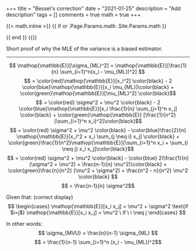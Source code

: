 +++
title = "Bessel's correction"
date = "2021-01-25"
description = "Add description"
tags = []
comments = true
math = true
+++

{{< math.inline >}}
{{ if or .Page.Params.math .Site.Params.math }}
<!-- KaTeX -->
<link rel="stylesheet" href="https://cdn.jsdelivr.net/npm/katex@0.10.1/dist/katex.min.css" integrity="sha384-dbVIfZGuN1Yq7/1Ocstc1lUEm+AT+/rCkibIcC/OmWo5f0EA48Vf8CytHzGrSwbQ" crossorigin="anonymous">
<script defer src="https://cdn.jsdelivr.net/npm/katex@0.10.1/dist/katex.min.js" integrity="sha384-2BKqo+exmr9su6dir+qCw08N2ZKRucY4PrGQPPWU1A7FtlCGjmEGFqXCv5nyM5Ij" crossorigin="anonymous"></script>
<script defer src="https://cdn.jsdelivr.net/npm/katex@0.10.1/dist/contrib/auto-render.min.js" integrity="sha384-kWPLUVMOks5AQFrykwIup5lo0m3iMkkHrD0uJ4H5cjeGihAutqP0yW0J6dpFiVkI" crossorigin="anonymous" onload="renderMathInElement(document.body);"></script>
{{ end }}
{{</ math.inline >}}

Short proof of why the MLE of the variance is a biased estimator.

---


$$ \mathop{\mathbb{E}}[\sigma_{ML}^2] = \mathop{\mathbb{E}}[\frac{1}{n} \sum_{i=1}^n(x_i - \mu_{ML})^2] $$
$$ = \color{red}\mathop{\mathbb{E}}[x_i^2] \color{black} - 2 \color{blue}\mathop{\mathbb{E}}[x_i \mu_{ML}]\color{black} + \color{green}\mathop{\mathbb{E}}[\mu_{ML}^2] \color{black}$$
$$ = \color{red} \sigma^2 + \mu^2 \color{black} - 2 \color{blue}\mathop{\mathbb{E}}[x_i \frac{1}{n} \sum_{j=1}^n x_j] \color{black} + \color{green}\mathop{\mathbb{E}} [\frac{1}{n^2}(\sum_{i=1}^n x_i)^2]\color{black}$$
$$ = \color{red} \sigma^2 + \mu^2 \color{black} - \color{blue}\frac{2}{n} \mathop{\mathbb{E}}[x_i^2 + x_i \sum_{j \neq i} x_j] \color{black} + \color{green}\frac{1}{n^2}\mathop{\mathbb{E}}[\sum_{i=1}^n x_i + \sum_{i \neq j} x_i x_j]\color{black}$$
$$ = \color{red} \sigma^2 + \mu^2 \color{black} - \color{blue} 2(\frac{1}{n}(\sigma^2 + \mu^2) + \frac{n-1}{n} \mu^2)\color{black} + \color{green}\frac{n}{n^2} (\mu^2 + \sigma^2) + \frac{n^2 - n}{n^2} \mu^2 \color{black} $$
$$ = \frac{n-1}{n} \sigma^2$$

Given that: (correct display)
$$
\begin{cases}
      \mathop{\mathbb{E}}[x_i x_j] = \mu^2 + \sigma^2 \text{if $i=j$}
      \mathop{\mathbb{E}}[x_i x_j] = \mu^2 \ if \ i \neq j
\end{cases}
$$


In other words:
$$ \sigma_{MVU} = \frac{n}{n-1} \sigma_{ML} $$
$$ = \frac{1}{n-1} \sum_{i=1}^n (x_i - \mu_{ML})^2$$
